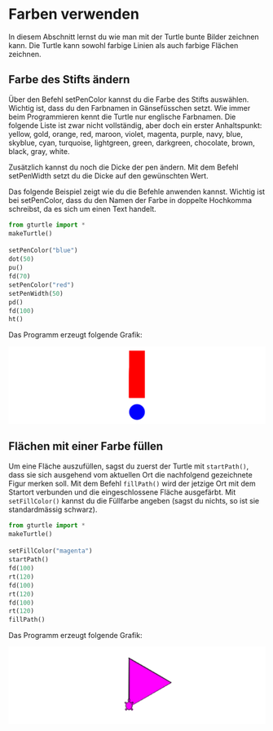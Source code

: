 # Farben verwenden

In diesem Abschnitt lernst du wie man mit der Turtle bunte Bilder zeichnen kann.
Die Turtle kann sowohl farbige Linien als auch farbige Flächen zeichnen.

## Farbe des Stifts ändern

Über den Befehl setPenColor kannst du die Farbe des Stifts auswählen.
Wichtig ist, dass du den Farbnamen in Gänsefüsschen setzt.
Wie immer beim Programmieren kennt die Turtle nur englische Farbnamen.
Die folgende Liste ist zwar nicht vollständig, aber doch ein erster Anhaltspunkt: yellow, gold, orange, red, maroon, violet, magenta, purple, navy, blue, skyblue, cyan, turquoise, lightgreen, green, darkgreen, chocolate, brown, black, gray, white.

Zusätzlich kannst du noch die Dicke der pen ändern.
Mit dem Befehl setPenWidth setzt du die Dicke auf den gewünschten Wert.

Das folgende Beispiel zeigt wie du die Befehle anwenden kannst.
Wichtig ist bei setPenColor, dass du den Namen der Farbe in doppelte Hochkomma schreibst,
da es sich um einen Text handelt.

```python
from gturtle import *
makeTurtle()

setPenColor("blue")
dot(50)
pu()
fd(70)
setPenColor("red")
setPenWidth(50)
pd()
fd(100)
ht()
```

Das Programm erzeugt folgende Grafik:

![Ergebnis des Programms](./images/rufzeichen.png)

## Flächen mit einer Farbe füllen

Um eine Fläche auszufüllen, sagst du zuerst der Turtle mit `startPath()`,
dass sie sich ausgehend vom aktuellen Ort die nachfolgend gezeichnete Figur merken soll.
Mit dem Befehl `fillPath()` wird der jetzige Ort mit dem Startort verbunden 
und die eingeschlossene Fläche ausgefärbt. Mit `setFillColor()`
kannst du die Füllfarbe angeben (sagst du nichts, so ist sie standardmässig schwarz).

```python
from gturtle import *
makeTurtle()

setFillColor("magenta")
startPath()
fd(100)
rt(120)
fd(100)
rt(120)
fd(100)
rt(120)
fillPath()
```
Das Programm erzeugt folgende Grafik:

![Ergebnis des Programms](./images/triangle.png)







